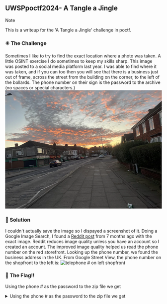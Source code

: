 ## UWSPpoctf2024- A Tangle a Jingle

> [!NOTE]
> This is a writeup for the 'A Tangle a Jingle' challenge in poctf.

### :eight_spoked_asterisk: The Challenge

Sometimes I like to try to find the exact location where a photo was taken. A little OSINT exercise I do sometimes to keep my skills sharp. This image was posted to a social media platform last year. I was able to find where it was taken, and if you can too then you will see that there is a business just out of frame, across the street from the building on the corner, to the left of the bollards. The phone number on their sign is the password to the archive (no spaces or special characters.)
![Street in the morning with shopfronts to the left](pictures/upload_935153b42d772c196351a146de935a62.png)
### :mag_right: Solution
I couldn't actually save the image so I dispayed a screenshot of it. Doing a Google Image Search, I found a [Reddit post](https://www.reddit.com/r/pics/comments/1avt0nk/some_sky_pictures_from_my_paper_round/?rdt=50323) from 7 months ago with the exact image. Reddit reduces image quality unless you have an account so I created an account. The improved image quality helped us read the phone number on the red storefront.
Looking up the phone number, we found the business address in the UK. From Google Street View, the phone number on the shopfront to the left is:
![telephone # on left shopfront](pictures/upload_d52678cc6ba40a13156320ccb9f61a2dg.png)

### :triangular_flag_on_post: The Flag!!

Using the phone # as the password to the zip file we get
<details> 
        <summary>Using the phone # as the password to the zip file we get</summary> 
         poctf{uwsp_1_h4v3_4_dr34m}
</details>    
        
